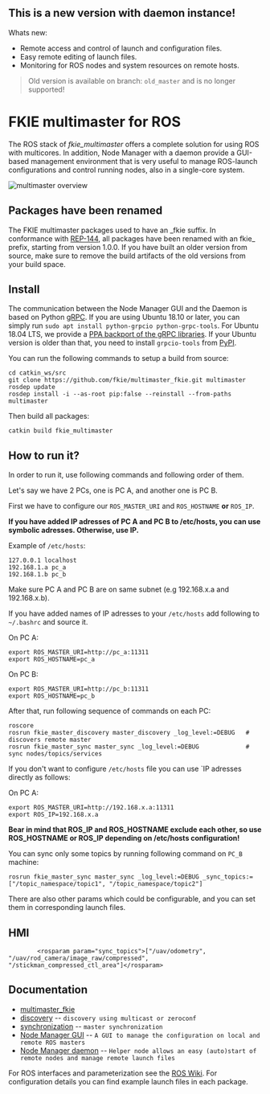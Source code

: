 ## This is a new version with daemon instance!

Whats new:

 * Remote access and control of launch and configuration files.
 * Easy remote editing of launch files.
 * Monitoring for ROS nodes and system resources on remote hosts.

> Old version is available on branch: `old_master` and is no longer supported!

# FKIE multimaster for ROS

The ROS stack of *fkie_multimaster* offers a complete solution for using ROS with multicores.
In addition, Node Manager with a daemon provide a GUI-based management environment that is very useful to manage ROS-launch configurations and control running nodes, also in a single-core system.

![multimaster overview](multimaster_overview.png)

## Packages have been renamed

The FKIE multimaster packages used to have an \_fkie suffix. In conformance with [REP-144](http://www.ros.org/reps/rep-0144.html), all packages have been renamed with an fkie\_ prefix, starting from version 1.0.0.
If you have built an older version from source, make sure to remove the build artifacts of the old versions from your build space.

## Install

The communication between the Node Manager GUI and the Daemon is based on Python [gRPC](https://grpc.io/). If you are using Ubuntu 18.10 or later, you can simply run `sudo apt install python-grpcio python-grpc-tools`. For Ubuntu 18.04 LTS, we provide a [PPA backport of the gRPC libraries](https://launchpad.net/~roehling/+archive/ubuntu/grpc). If your Ubuntu version is older than that, you need to install `grpcio-tools` from [PyPI](https://pypi.org/project/grpcio-tools/).

You can run the following commands to setup a build from source:

```
cd catkin_ws/src
git clone https://github.com/fkie/multimaster_fkie.git multimaster
rosdep update
rosdep install -i --as-root pip:false --reinstall --from-paths multimaster
```

Then build all packages:
```
catkin build fkie_multimaster
```

## How to run it? 

In order to run it, use following commands and following order of them. 

Let's say we have 2 PCs, one is PC A, and another one is PC B. 

First we have to configure our `ROS_MASTER_URI` and `ROS_HOSTNAME` **or** `ROS_IP`. 

**If you have added IP adresses of PC A and PC B to /etc/hosts, you can use symbolic adresses. Otherwise, use IP.**

Example of `/etc/hosts`: 

```
127.0.0.1 localhost 
192.168.1.a pc_a
192.168.1.b pc_b
```

Make sure PC A and PC B are on same subnet (e.g 192.168.x.a and 192.168.x.b). 

If you have added names of IP adresses to your `/etc/hosts` add following to `~/.bashrc` and source it. 

On PC A: 

```
export ROS_MASTER_URI=http://pc_a:11311
export ROS_HOSTNAME=pc_a
````

On PC B: 

```
export ROS_MASTER_URI=http://pc_b:11311
export ROS_HOSTNAME=pc_b
````
After that, run following sequence of commands on each PC: 

```
roscore 
rosrun fkie_master_discovery master_discovery _log_level:=DEBUG   # discovers remote master 
rosrun fkie_master_sync master_sync _log_level:=DEBUG             # sync nodes/topics/services
```

If you don't want to configure `/etc/hosts` file you can use `IP adresses directly as follows: 

On PC A: 

```
export ROS_MASTER_URI=http://192.168.x.a:11311
export ROS_IP=192.168.x.a
```

**Bear in mind that ROS_IP and ROS_HOSTNAME exclude each other, so use ROS_HOSTNAME or ROS_IP depending on /etc/hosts configuration!**

You can sync only some topics by running following command on `PC_B` machine: 

```
rosrun fkie_master_sync master_sync _log_level:=DEBUG _sync_topics:=["/topic_namespace/topic1", "/topic_namespace/topic2"]
```

There are also other params which could be configurable, and you can set them in corresponding launch files. 

## HMI 

```
        <rosparam param="sync_topics">["/uav/odometry", "/uav/rod_camera/image_raw/compressed", "/stickman_compressed_ctl_area"]</rosparam>
```


## Documentation

* [multimaster\_fkie](http://fkie.github.io/multimaster_fkie)
* [discovery](http://fkie.github.io/multimaster_fkie/master_discovery.html) -- `discovery using multicast or zeroconf`
* [synchronization](http://fkie.github.io/multimaster_fkie/master_sync.html) -- `master synchronization`
* [Node Manager GUI](http://fkie.github.io/multimaster_fkie/node_manager.html) -- `A GUI to manage the configuration on local and remote ROS masters`
* [Node Manager daemon](http://fkie.github.io/multimaster_fkie/node_manager_daemon.html) -- `Helper node allows an easy (auto)start of remote nodes and manage remote launch files`

For ROS interfaces and parameterization see the [ROS Wiki](http://www.ros.org/wiki/multimaster_fkie). For configuration details you can find example launch files in each package.

